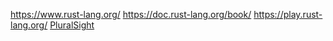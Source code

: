 https://www.rust-lang.org/
https://doc.rust-lang.org/book/
https://play.rust-lang.org/
[PluralSight](https://www.pluralsight.com/product/skills/individuals?pslp=product-skills-individuals&utm_term=&aid=7010a000002BTbfAAG&promo=&utm_source=branded&utm_medium=digital_paid_search_bing&utm_campaign=Bing_US_Brand_E&utm_content=&msclkid=2f99d7eb65011767a4dcb5a97cc47d4d)